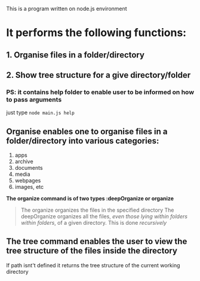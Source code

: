 This is a program written on node.js environment

# It performs the following functions:
## 1. Organise files in a folder/directory
## 2. Show tree structure for a give directory/folder
### PS: it contains help folder to enable user to be informed on how to pass arguments
just type `node main.js help `


## Organise enables one to organise files in a folder/directory into various categories:
1. apps
2. archive
3. documents
4. media
5. webpages
6. images, etc

**The organize command is of two types :deepOrganize or organize**
>The organize organizes the files in the specified directory
>The deepOrganize organizes all the files, *even those lying within folders within folders*, of a given directory. This is done *recursively*


## The tree command enables the user to view the tree structure of the files inside the directory 
If path isnt't defined it returns the tree structure of the current working directory

